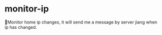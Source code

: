 # monitor-ip
 🐡Monitor home ip changes, it will send me a message by server jiang when ip has changed.
